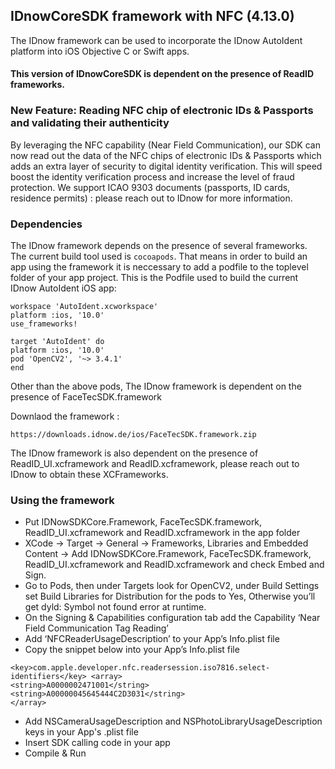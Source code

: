 ## IDnowCoreSDK framework with NFC  (4.13.0)
The IDnow framework can be used to incorporate the IDnow AutoIdent platform into iOS Objective C or Swift apps. 

#### This version of IDnowCoreSDK is dependent on the presence of ReadID frameworks.


### New Feature: Reading NFC chip of electronic IDs & Passports and validating their authenticity

By leveraging the NFC capability (Near Field Communication), our SDK can now read out the data of the NFC chips of electronic IDs & Passports which adds an extra layer of security to digital identity verification. This will speed boost the identity verification process and increase the level of fraud protection.
We support ICAO 9303 documents (passports, ID cards, residence permits) : please reach out to IDnow for more information.


### Dependencies

The IDnow framework depends on the presence of several frameworks. The current build tool used is `cocoapods`. That means in order to build an app using the framework it is neccessary to add a podfile to the toplevel folder of your app project. 
This is the Podfile used to build the current IDnow AutoIdent iOS app:

```
workspace 'AutoIdent.xcworkspace'
platform :ios, '10.0'
use_frameworks!

target 'AutoIdent' do
platform :ios, '10.0'
pod 'OpenCV2', '~> 3.4.1'
end
```
Other than the above pods, The IDnow framework is dependent on the presence of FaceTecSDK.framework

Downlaod the framework :
```
https://downloads.idnow.de/ios/FaceTecSDK.framework.zip

```
The IDnow framework is also dependent on the presence of ReadID_UI.xcframework and ReadID.xcframework,  please reach out to IDnow to obtain these XCFrameworks. 


### Using the framework

* Put IDNowSDKCore.Framework,  FaceTecSDK.framework, ReadID_UI.xcframework and ReadID.xcframework in the app folder
* XCode -> Target -> General -> Frameworks, Libraries and Embedded Content -> Add IDNowSDKCore.Framework, FaceTecSDK.framework, ReadID_UI.xcframework and ReadID.xcframework  and check Embed and Sign.
* Go to Pods, then under Targets look for OpenCV2, under Build Settings set Build Libraries for Distribution for the pods to Yes, Otherwise you’ll get dyld: Symbol not found error at runtime.
* On the Signing & Capabilities configuration tab add the Capability ‘Near Field Communication Tag Reading’
* Add ‘NFCReaderUsageDescription’ to your App’s Info.plist file 
* Copy the snippet below into your App’s Info.plist file 
```
<key>com.apple.developer.nfc.readersession.iso7816.select-identifiers</key> <array>
<string>A0000002471001</string>
<string>A00000045645444C2D3031</string>
</array>

```
* Add NSCameraUsageDescription and NSPhotoLibraryUsageDescription keys in your App's .plist file 
* Insert SDK calling code in your app
* Compile & Run

